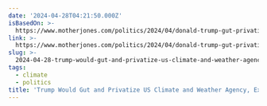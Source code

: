 ```yaml
---
date: '2024-04-28T04:21:50.000Z'
isBasedOn: >-
  https://www.motherjones.com/politics/2024/04/donald-trump-gut-privatize-noaa-weather-forecasting-storms-climate-alarmism/
link: >-
  https://www.motherjones.com/politics/2024/04/donald-trump-gut-privatize-noaa-weather-forecasting-storms-climate-alarmism/
slug: >-
  2024-04-28-trump-would-gut-and-privatize-us-climate-and-weather-agency-experts-fear
tags:
  - climate
  - politics
title: 'Trump Would Gut and Privatize US Climate and Weather Agency, Experts Fear –'
---
```



